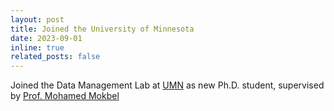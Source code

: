 ```yaml
---
layout: post
title: Joined the University of Minnesota
date: 2023-09-01
inline: true
related_posts: false
---
```


Joined the Data Management Lab at [UMN](https://cse.umn.edu/cs) as new Ph.D. student, supervised by [Prof. Mohamed Mokbel](https://cse.umn.edu/cs/mohamed-mokbel)
